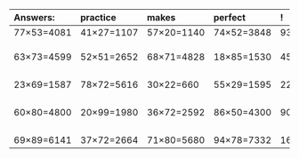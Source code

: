 | Answers: | practice | makes | perfect | ! |
| :--- | :--- | :--- | :--- | :--- |
| 77×53=4081 | 41×27=1107 | 57×20=1140 | 74×52=3848 | 93×17=1581 | 
|   |   |   |   |   | 
|   |   |   |   |   | 
|   |   |   |   |   | 
| 63×73=4599 | 52×51=2652 | 68×71=4828 | 18×85=1530 | 45×85=3825 | 
|   |   |   |   |   | 
|   |   |   |   |   | 
|   |   |   |   |   | 
|   |   |   |   |   | 
| 23×69=1587 | 78×72=5616 | 30×22=660 | 55×29=1595 | 22×70=1540 | 
|   |   |   |   |   | 
|   |   |   |   |   | 
|   |   |   |   |   | 
|   |   |   |   |   | 
| 60×80=4800 | 20×99=1980 | 36×72=2592 | 86×50=4300 | 90×83=7470 | 
|   |   |   |   |   | 
|   |   |   |   |   | 
|   |   |   |   |   | 
|   |   |   |   |   | 
| 69×89=6141 | 37×72=2664 | 71×80=5680 | 94×78=7332 | 16×18=288 | 
